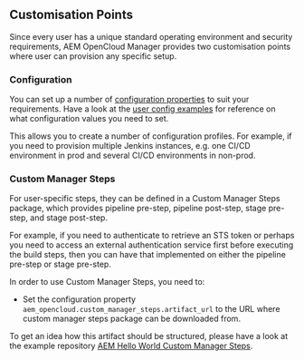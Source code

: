 Customisation Points
--------------------

Since every user has a unique standard operating environment and security requirements, AEM OpenCloud Manager provides two customisation points where user can provision any specific setup.

### Configuration

You can set up a number of [configuration properties](https://github.com/shinesolutions/aem-opencloud-manager/blob/master/docs/configuration.md) to suit your requirements.
Have a look at the [user config examples](https://github.com/shinesolutions/aem-helloworld-config/tree/master/aem-opencloud-manager/) for reference on what configuration values you need to set.

This allows you to create a number of configuration profiles. For example, if you need to provision multiple Jenkins instances, e.g. one CI/CD environment in prod and several CI/CD environments in non-prod.

### Custom Manager Steps

For user-specific steps, they can be defined in a Custom Manager Steps package, which provides pipeline pre-step, pipeline post-step, stage pre-step, and stage post-step.

For example, if you need to authenticate to retrieve an STS token or perhaps you need to access an external authentication service first before executing the build steps, then you can have that implemented on either the pipeline pre-step or stage pre-step.

In order to use Custom Manager Steps, you need to:

* Set the configuration property `aem_opencloud.custom_manager_steps.artifact_url` to the URL where custom manager steps package can be downloaded from.

To get an idea how this artifact should be structured, please have a look at the example repository [AEM Hello World Custom Manager Steps](https://github.com/shinesolutions/aem-helloworld-custom-manager-steps).
